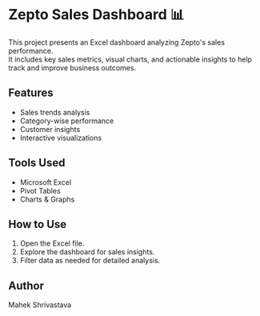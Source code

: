 # Zepto Sales Dashboard 📊

This project presents an Excel dashboard analyzing Zepto's sales performance.  
It includes key sales metrics, visual charts, and actionable insights to help track and improve business outcomes.

## Features
- Sales trends analysis
- Category-wise performance
- Customer insights
- Interactive visualizations

## Tools Used
- Microsoft Excel  
- Pivot Tables  
- Charts & Graphs  

## How to Use
1. Open the Excel file.
2. Explore the dashboard for sales insights.
3. Filter data as needed for detailed analysis.

## Author
Mahek Shrivastava
